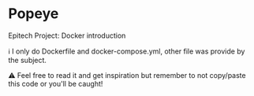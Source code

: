 # Popeye
Epitech Project: Docker introduction

ℹ️ I only do Dockerfile and docker-compose.yml, other file was provide by the subject.

⚠️ Feel free to read it and get inspiration but remember to not copy/paste this code or you'll be caught!
